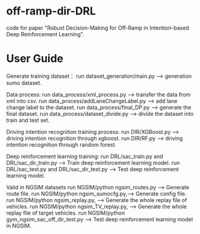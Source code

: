 # off-ramp-dir-DRL
code for paper "Robust Decision-Making for Off-Ramp in Intention-based Deep Reinforcement Learning". 

# User Guide

Generate training dataset：
run dataset_generation/main.py --> generation sumo dataset.

Data process:
run data_process/xml_process.py --> transfer the data from xml into csv.
run data_process/addLaneChangeLabel.py --> add lane change label to the dataset.
run data_process/final_DP.py --> generate the final dataset.
run data_process/dataset_divide.py --> divide the dataset into train and test set.

Driving intention recognition training process:
run DIR/XGBoost.py --> driving intention recognition through xgboost.
run DIR/RF.py --> driving intention recognition through random forest.

Deep reinforcement learning training:
run DRL/sac_train.py and DRL/sac_dir_train.py --> Train deep reinforcement learning model.
run DRL/sac_test.py and DRL/sac_dir_test.py --> Test deep reinforcement learning model.

Valid in NGSIM datasets
run NGSIM/python ngsim_routes.py   --> Generate route file.
run NGSIM/python ngsim_sumocfg.py,--> Generate config file.
run NGSIM/python ngsim_replay.py, --> Generate the whole replay file of vehicles.
run NGSIM/python ngsim_TV_replay.py, --> Generate the whole replay file of target vehicles.
run NGSIM/python gym_ngsim_sac_off_dir_test.py --> Test deep reinforcement learning model in NGSIM.


